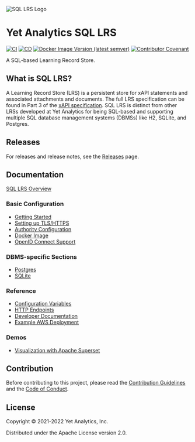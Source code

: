 ![SQL LRS Logo](doc/images/doc_logo.png)

# Yet Analytics SQL LRS

[![CI](https://github.com/yetanalytics/lrsql/actions/workflows/test.yml/badge.svg)](https://github.com/yetanalytics/lrsql/actions/workflows/test.yml)
[![CD](https://github.com/yetanalytics/lrsql/actions/workflows/build.yml/badge.svg)](https://github.com/yetanalytics/lrsql/actions/workflows/build.yml)
[![Docker Image Version (latest semver)](https://img.shields.io/docker/v/yetanalytics/lrsql?label=docker&style=plastic&color=blue)](https://hub.docker.com/r/yetanalytics/lrsql)
[![Contributor Covenant](https://img.shields.io/badge/Contributor%20Covenant-2.1-5e0b73.svg)](CODE_OF_CONDUCT.md)

A SQL-based Learning Record Store.

## What is SQL LRS?

A Learning Record Store (LRS) is a persistent store for xAPI statements and associated attachments and documents. The full LRS specification can be found in Part 3 of the [xAPI specification](https://github.com/adlnet/xAPI-Spec/blob/master/xAPI-Communication.md). SQL LRS is distinct from other LRSs developed at Yet Analytics for being SQL-based and supporting multiple SQL database management systems (DBMSs) like H2, SQLite, and Postgres.

## Releases

For releases and release notes, see the [Releases](https://github.com/yetanalytics/lrsql/releases) page.

## Documentation

[SQL LRS Overview](doc/overview.md)

### Basic Configuration

- [Getting Started](doc/startup.md)
- [Setting up TLS/HTTPS](doc/https.md)
- [Authority Configuration](doc/authority.md)
- [Docker Image](doc/docker.md)
- [OpenID Connect Support](doc/oidc.md)

### DBMS-specific Sections

- [Postgres](doc/postgres.md)
- [SQLite](doc/sqlite.md)

### Reference

- [Configuration Variables](doc/env_vars.md)
- [HTTP Endpoints](doc/endpoints.md)
- [Developer Documentation](doc/dev.md)
- [Example AWS Deployment](doc/aws.md)

### Demos

- [Visualization with Apache Superset](superset.md)

## Contribution

Before contributing to this project, please read the [Contribution Guidelines](CONTRIBUTING.md) and the [Code of Conduct](CODE_OF_CONDUCT.md).

## License

Copyright © 2021-2022 Yet Analytics, Inc.

Distributed under the Apache License version 2.0.
